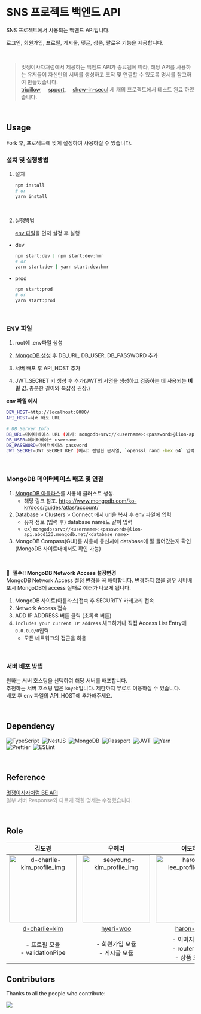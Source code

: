 # SNS 프로젝트 백엔드 API

<!-- 설명한줄 -->

SNS 프로젝트에서 사용되는 백엔드 API입니다.

로그인, 회원가입, 프로필, 게시물, 댓글, 상품, 팔로우 기능을 제공합니다.

<br/>

> 멋쟁이사자처럼에서 제공하는 백엔드 API가 종료됨에 따라, 해당 API를 사용하는 유저들이 자신만의 서버를 생성하고 조작 및 연결할 수 있도록 명세를 참고하여 만들었습니다.  
> [tripillow](https://github.com/FRONTENDSCHOOL5/final-15-Tripillow), &emsp;[spport](https://github.com/FRONTENDSCHOOL5/final-12-spport), &emsp;[show-in-seoul](https://github.com/d-charlie-kim/show-in-seoul) 세 개의 프로젝트에서 테스트 완료 하였습니다.

<br/>

## Usage

Fork 후, 프로젝트에 맞게 설정하여 사용하실 수 있습니다.

### 설치 및 실행방법

1. 설치

   ```bash
   npm install
   # or
   yarn install
   ```

<br/>

2. 실행방법

   [env 파일](#env-파일)을 먼저 설정 후 실행

- dev

  ```bash
  npm start:dev | npm start:dev:hmr
  # or
  yarn start:dev | yarn start:dev:hmr
  ```

- prod

  ```bash
  npm start:prod
  # or
  yarn start:prod
  ```

<br/>

### ENV 파일

1. root에 .env파일 생성

2. [MongoDB 생성](#mongodb-데이터베이스-배포-및-연결) 후 DB_URL, DB_USER, DB_PASSWORD 추가

3. 서버 배포 후 API_HOST 추가

4. JWT_SECRET 키 생성 후 추가(JWT의 서명을 생성하고 검증하는 데 사용되는 **비밀** 값. 충분한 길이와 복잡성 권장.)

**env 파일 예시**

```bash
DEV_HOST=http://localhost:8080/
API_HOST=서버 배포 URL

# DB Server Info
DB_URL=데이터베이스 URL (예시: mongodb+srv://<username>:<password>@lion-api.abcd123.mongodb.net/<database_name>)
DB_USER=데이터베이스 username
DB_PASSWORD=데이터베이스 password
JWT_SECRET=JWT SECRET KEY (예시: 랜덤한 문자열, `openssl rand -hex 64` 입력 후 생성된 문자열 등)
```

<br/>

### MongoDB 데이터베이스 배포 및 연결

1. [MongoDB 아틀라스](https://www.mongodb.com/cloud/atlas/register)를 사용해 클러스트 생성.
   - 해당 링크 참조. https://www.mongodb.com/ko-kr/docs/guides/atlas/account/
2. Database > Clusters > Connect 에서 url을 복사 후 env 파일에 입력
   - 유저 정보 (입력 후) database name도 같이 입력
   - ex) `mongodb+srv://<username>:<password>@lion-api.abcd123.mongodb.net/<database_name>`
3. MongoDB Compass(GUI)를 사용해 통신시에 database에 잘 들어갔는지 확인(MongoDB 사이트내에서도 확인 가능)

<br/>

📌 &nbsp;**필수!! MongoDB Network Access 설정변경** <br/>
MongoDB Network Access 설정 변경을 꼭 해야합니다. 변경하지 않을 경우 서버배포시 MongoDB에 access 실패로 에러가 나오게 됩니다.

1. MongoDB 사이트(아틀라스)접속 후 SECURITY 카테고리 접속
2. Network Access 접속
3. ADD IP ADDRESS 버튼 클릭 (초록색 버튼)
4. `includes your current IP address` 체크하거나 직접 Access List Entry에 `0.0.0.0/0`입력
   - 모든 네트워크의 접근을 허용

<br/>

### 서버 배포 방법

원하는 서버 호스팅을 선택하여 해당 서버를 배포합니다. <br/>
추천하는 서버 호스팅 앱은 `koyeb`입니다. 제한까지 무료로 이용하실 수 있습니다. <br/>
배포 후 env 파일의 API_HOST에 추가해주세요.

<br/>

## Dependency

![TypeScript](https://img.shields.io/badge/TypeScript-%23007ACC?style=flat&logo=typescript&logoColor=white)&nbsp;
![NestJS](https://img.shields.io/badge/nestjs-%23E0234E.svg?style=flat&logo=nestjs&logoColor=white)&nbsp;
![MongoDB](https://img.shields.io/badge/MongoDB-4EA94B?style=flat&logo=mongodb&logoColor=white)&nbsp;
![Passport](https://img.shields.io/badge/passport-808080?style=flat&logo=Passport&logoColor=white&link=/doc/skill-book/passport.md)&nbsp;
![JWT](https://img.shields.io/badge/JWT-black?style=flat&logo=JSON%20web%20tokens)&nbsp;
![Yarn](https://img.shields.io/badge/yarn-%232C8EBB.svg?style=flat&logo=yarn&logoColor=white)&nbsp;
![Prettier](https://img.shields.io/badge/prettier-2D333B?style=flat&logo=prettier&logoColor=#F7B93E)&nbsp;
![ESLint](https://img.shields.io/badge/ESLint-4B3263?style=flat&logo=eslint&logoColor=white)

<br/>

## Reference

[멋쟁이사자처럼 BE API](https://www.notion.so/doha-lee/BackEnd-API-79c79aaa4d9442ff925a80a279465757?pvs=4) <br/>
<span style="color:#909090">일부 서버 Response와 다르게 적힌 명세는 수정했습니다.</span>

<br/>

## Role
|**김도경**|**우혜리**|**이도하**|**임다솜** |
| :------------------------------------------------------------------------------------------------------------------------------------------------------: | :-------------------------------------------------------------------------------------------------------: | :---------------------------------------------------------------------------------------------------------------------------------------------------------: | :-------------------------------------------------------------------------------------------------------------------------------------------------------------: |
| <img width="180" alt="d-charlie-kim_profile_img" src="https://avatars.githubusercontent.com/u/74645799?v=4"> | <img width="180"  alt="seoyoung-kim_profile_img" src="https://avatars.githubusercontent.com/u/107099724?v=4"> | <img width="180" alt="haron-lee_profile_img" src="https://avatars.githubusercontent.com/u/88657261?v=4"> | <img width="180" alt="bringvotrevin_profile_img" src="https://avatars.githubusercontent.com/u/81025416?v=4" > |
| [d-charlie-kim](https://github.com/d-charlie-kim) | [hyeri-woo](https://github.com/hyeri-woo) | [haron-lee](https://github.com/haron-lee) | [bringvotrevin](https://github.com/bringvotrevin) |
|- 프로필 모듈 <br/> - validationPipe|- 회원가입 모듈 <br/> - 게시글 모듈|- 이미지 모듈 <br/> - router 모듈 <br/> - 상품 모듈|- 로그인 모듈 <br/> - 댓글 모듈 <br/> 좋아요 및 검색 기능|

## Contributors

Thanks to all the people who contribute:

<a href="https://github.com/punch-crush/lion-api/graphs/contributors">
  <img src="https://contrib.rocks/image?repo=punch-crush/lion-api" />
</a>
